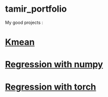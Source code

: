 # tamir_portfolio

My good projects :

# [Kmean](https://github.com/tamirgabgab/K-means-project)


# [Regression with numpy](https://github.com/tamirgabgab/Regression-with-numpy)

# [Regression with torch](https://github.com/tamirgabgab/Regression-using-torch)
